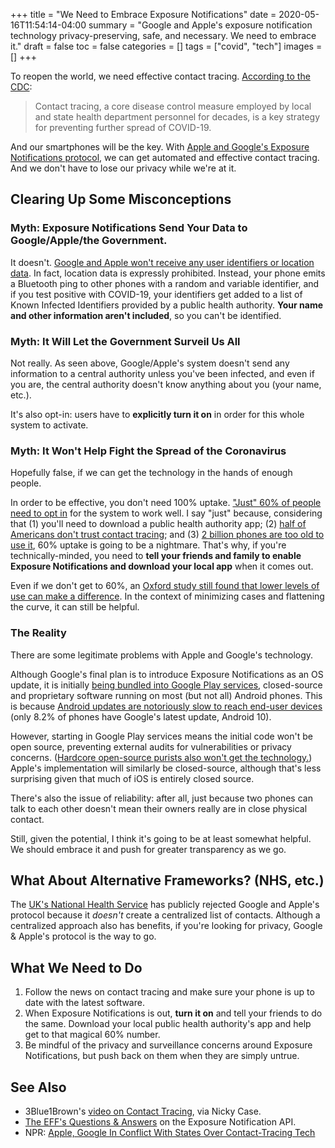 +++
title = "We Need to Embrace Exposure Notifications"
date = 2020-05-16T11:54:14-04:00
summary =  "Google and Apple's exposure notification technology privacy-preserving, safe, and necessary. We need to embrace it."
draft = false
toc = false
categories = []
tags = ["covid", "tech"]
images = []
+++

To reopen the world, we need effective contact tracing. [According to the CDC](https://www.cdc.gov/coronavirus/2019-ncov/php/principles-contact-tracing.html):

> Contact tracing, a core disease control measure employed by local and state health department personnel for decades, is a key strategy for preventing further spread of COVID-19.

And our smartphones will be the key. With [Apple and Google's Exposure Notifications protocol](https://www.google.com/covid19/exposurenotifications/), we can get automated and effective contact tracing. And we don't have to lose our privacy while we're at it.

## Clearing Up Some Misconceptions

### Myth: Exposure Notifications Send Your Data to Google/Apple/the Government.

It doesn't. [Google and Apple won't receive any user identifiers or location data](https://covid19-static.cdn-apple.com/applications/covid19/current/static/contact-tracing/pdf/ExposureNotification-FAQv1.1.pdf). In fact, location data is expressly prohibited. Instead, your phone emits a Bluetooth ping to other phones with a random and variable identifier, and if you test positive with COVID-19, your identifiers get added to a list of Known Infected Identifiers provided by a public health authority. **Your name and other information aren't included**, so you can't be identified.

### Myth: It Will Let the Government Surveil Us All

Not really. As seen above, Google/Apple's system doesn't send any information to a central authority unless you've been infected, and even if you are, the central authority doesn't know anything about you (your name, etc.).

It's also opt-in: users have to **explicitly turn it on** in order for this whole system to activate.

### Myth: It Won't Help Fight the Spread of the Coronavirus

Hopefully false, if we can get the technology in the hands of enough people.

In order to be effective, you don't need 100% uptake. ["Just" 60% of people need to opt in](https://www.wsj.com/articles/apps-to-track-the-new-coronavirus-have-an-old-problem-getting-the-downloads-11588115728) for the system to work well. I say "just" because, considering that (1) you'll need to download a public health authority app; (2) [half of Americans don't trust contact tracing](https://arstechnica.com/tech-policy/2020/04/half-of-americans-wont-trust-contact-tracing-apps-new-poll-finds/); and (3) [2 billion phones are too old to use it](https://arstechnica.com/tech-policy/2020/04/2-billion-phones-cannot-use-google-and-apple-contract-tracing-tech/), 60% uptake is going to be a nightmare. That's why, if you're technically-minded, you need to **tell your friends and family to enable Exposure Notifications and download your local app** when it comes out.

Even if we don't get to 60%, an [Oxford study still found that lower levels of use can make a difference](https://www.fastcompany.com/90497860/contact-tracing-apps-are-on-the-way-will-they-help-us-get-back-to-normal). In the context of minimizing cases and flattening the curve, it can still be helpful.

### The Reality

There are some legitimate problems with Apple and Google's technology.

Although Google's final plan is to introduce Exposure Notifications as an OS update, it is initially [being bundled into Google Play services](https://www.forbes.com/sites/davidphelan/2020/05/07/apple-google-exposure-notification-latest-news--will-britains-nhs-u-turn/#37293f17849a), closed-source and proprietary software running on most (but not all) Android phones. This is because [Android updates are notoriously slow to reach end-user devices](https://www.theverge.com/2019/9/4/20847758/google-android-update-problem-pie-q-treble-mainline) (only 8.2% of phones have Google's latest update, Android 10).

However, starting in Google Play services means the initial code won't be open source, preventing external audits for vulnerabilities or privacy concerns. ([Hardcore open-source purists also won't get the technology.](https://github.com/microg/android_packages_apps_GmsCore/issues/1057)) Apple's implementation will similarly be closed-source, although that's less surprising given that much of iOS is entirely closed source.

There's also the issue of reliability: after all, just because two phones can talk to each other doesn't mean their owners really are in close physical contact.

Still, given the potential, I think it's going to be at least somewhat helpful. We should embrace it and push for greater transparency as we go.

## What About Alternative Frameworks? (NHS, etc.)

The [UK's National Health Service](https://www.theguardian.com/technology/2020/apr/16/nhs-in-standoff-with-apple-and-google-over-coronavirus-tracing) has publicly rejected Google and Apple's protocol because it _doesn't_ create a centralized list of contacts. Although a centralized approach also has benefits, if you're looking for privacy, Google & Apple's protocol is the way to go.

## What We Need to Do

1. Follow the news on contact tracing and make sure your phone is up to date with the latest software.
2. When Exposure Notifications is out, **turn it on** and tell your friends to do the same. Download your local public health authority's app and help get to that magical 60% number.
3. Be mindful of the privacy and surveillance concerns around Exposure Notifications, but push back on them when they are simply untrue.

## See Also

- 3Blue1Brown's [video on Contact Tracing](https://www.youtube.com/watch?v=D__UaR5MQao), via Nicky Case.
- [The EFF's Questions & Answers](https://www.eff.org/deeplinks/2020/04/apple-and-googles-covid-19-exposure-notification-api-questions-and-answers) on the Exposure Notification API.
- NPR: [Apple, Google In Conflict With States Over Contact-Tracing Tech](https://www.npr.org/2020/05/13/855096163/apple-and-googles-contact-tracing-technology-raises-privacy-concerns)
